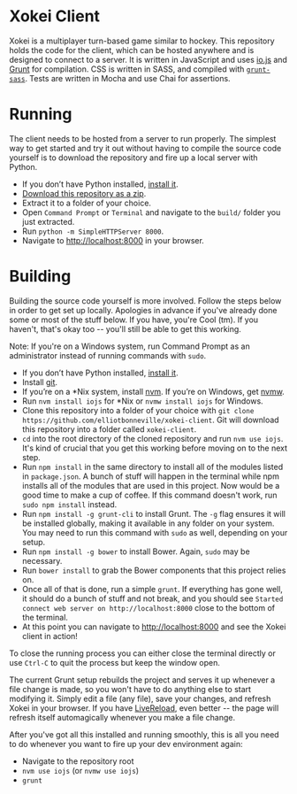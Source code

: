 # Xokei Client
Xokei is a multiplayer turn-based game similar to hockey. This repository holds the code for the client, which can be hosted anywhere and is designed to connect to a server. It is written in JavaScript and uses [io.js](https://iojs.org/en/) and [Grunt](http://gruntjs.com/) for compilation. CSS is written in SASS, and compiled with [`grunt-sass`](https://github.com/sindresorhus/grunt-sass). Tests are written in Mocha and use Chai for assertions.

# Running
The client needs to be hosted from a server to run properly. The simplest way to get started and try it out without having to compile the source code yourself is to download the repository and fire up a local server with Python.

- If you don’t have Python installed, [install it](https://www.python.org/).
- [Download this repository as a zip](https://github.com/elliotbonneville/xokei-client/archive/master.zip).
- Extract it to a folder of your choice.
- Open `Command Prompt` or `Terminal` and navigate to the `build/` folder you just extracted.
- Run `python -m SimpleHTTPServer 8000`.
- Navigate to [http://localhost:8000](http://localhost:8000) in your browser.

# Building
Building the source code yourself is more involved. Follow the steps below in order to get set up locally. Apologies in advance if you've already done some or most of the stuff below. If you have, you're Cool (tm). If you haven't, that's okay too -- you'll still be able to get this working.

Note: If you're on a Windows system, run Command Prompt as an administrator instead of running commands with `sudo`.

- If you don’t have Python installed, [install it](https://www.python.org/).
- Install [git](https://git-scm.com/).
- If you’re on a \*Nix system, install [nvm](https://github.com/creationix/nvm). If you’re on Windows, get [nvmw](https://github.com/hakobera/nvmw).
- Run `nvm install iojs` for \*Nix or `nvmw install iojs` for Windows.
- Clone this repository into a folder of your choice with `git clone https://github.com/elliotbonneville/xokei-client`. Git will download this repository into a folder called `xokei-client`.
- `cd` into the root directory of the cloned repository and run `nvm use iojs`. It's kind of crucial that you get this working before moving on to the next step.
- Run `npm install` in the same directory to install all of the modules listed in `package.json`. A bunch of stuff will happen in the terminal while npm installs all of the modules that are used in this project. Now would be a good time to make a cup of coffee. If this command doesn't work, run `sudo npm install` instead.
- Run `npm install -g grunt-cli` to install Grunt. The `-g` flag ensures it will be installed globally, making it available in any folder on your system. You may need to run this command with `sudo` as well, depending on your setup.
- Run `npm install -g bower` to install Bower. Again, `sudo` may be necessary.
- Run `bower install` to grab the Bower components that this project relies on.
- Once all of that is done, run a simple `grunt`. If everything has gone well, it should do a bunch of stuff and not break, and you should see `Started connect web server on http://localhost:8000` close to the bottom of the terminal.
- At this point you can navigate to [http://localhost:8000](http://localhost:8000) and see the Xokei client in action!

To close the running process you can either close the terminal directly or use `Ctrl-C` to quit the process but keep the window open.

The current Grunt setup rebuilds the project and serves it up whenever a file change is made, so you won't have to do anything else to start modifying it. Simply edit a file (any file), save your changes, and refresh Xokei in your browser. If you have [LiveReload](http://livereload.com/), even better -- the page will refresh itself automagically whenever you make a file change.

After you've got all this installed and running smoothly, this is all you need to do whenever you want to fire up your dev environment again:

- Navigate to the repository root
- `nvm use iojs` (or `nvmw use iojs`)
- `grunt`
